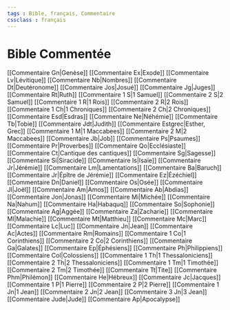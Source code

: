 ```yaml
---
tags : Bible, français, Commentaire
cssclass : français
---
```

# Bible Commentée

[[Commentaire Gn|Genèse]]
[[Commentaire Ex|Exode]]
[[Commentaire Lv|Lévitique]]
[[Commentaire Nb|Nombres]]
[[Commentaire Dt|Deutéronome]]
[[Commentaire Jos|Josué]]
[[Commentaire Jg|Juges]]
[[Commentaire Rt|Ruth]]
[[Commentaire 1 S|1 Samuel]]
[[Commentaire 2 S|2 Samuel]]
[[Commentaire 1 R|1 Rois]]
[[Commentaire 2 R|2 Rois]]
[[Commentaire 1 Ch|1 Chroniques]]
[[Commentaire 2 Ch|2 Chroniques]]
[[Commentaire Esd|Esdras]]
[[Commentaire Ne|Néhémie]]
[[Commentaire Tb|Tobie]]
[[Commentaire Jdt|Judith]]
[[Commentaire Estgrec|Esther, Grec]]
[[Commentaire 1 M|1 Maccabees]]
[[Commentaire 2 M|2 Maccabees]]
[[Commentaire Jb|Job]]
[[Commentaire Ps|Psaumes]]
[[Commentaire Pr|Proverbes]]
[[Commentaire Qo|Ecclésiaste]]
[[Commentaire Ct|Cantique des cantiques]]
[[Commentaire Sg|Sagesse]]
[[Commentaire Si|Siracide]]
[[Commentaire Is|Isaïe]]
[[Commentaire Jr|Jérémie]]
[[Commentaire Lm|Lamentations]]
[[Commentaire Ba|Baruch]]
[[Commentaire Jr|Épître de Jérémie]]
[[Commentaire Ez|Ézéchiel]]
[[Commentaire Dn|Daniel]]
[[Commentaire Os|Osée]]
[[Commentaire Jl|Joël]]
[[Commentaire Am|Amos]]
[[Commentaire Ab|Abdias]]
[[Commentaire Jon|Jonas]]
[[Commentaire Mi|Michée]]
[[Commentaire Na|Nahum]]
[[Commentaire Ha|Habaquq]]
[[Commentaire So|Sophonie]]
[[Commentaire Ag|Aggée]]
[[Commentaire Za|Zacharie]]
[[Commentaire Ml|Malachie]]
[[Commentaire Mt|Matthieu]]
[[Commentaire Mc|Marc]]
[[Commentaire Lc|Luc]]
[[Commentaire Jn|Jean]]
[[Commentaire Ac|Actes]]
[[Commentaire Rm|Romains]]
[[Commentaire 1 Co|1 Corinthiens]]
[[Commentaire 2 Co|2 Corinthiens]]
[[Commentaire Ga|Galates]]
[[Commentaire Ep|Éphésiens]]
[[Commentaire Ph|Philippiens]]
[[Commentaire Col|Colossiens]]
[[Commentaire 1 Th|1 Thessaloniciens]]
[[Commentaire 2 Th|2 Thessaloniciens]]
[[Commentaire 1 Tm|1 Timothée]]
[[Commentaire 2 Tm|2 Timothée]]
[[Commentaire Tt|Tite]]
[[Commentaire Phm|Philémon]]
[[Commentaire He|Hébreux]]
[[Commentaire Jc|Jacques]]
[[Commentaire 1 P|1 Pierre]]
[[Commentaire 2 P|2 Pierre]]
[[Commentaire 1 Jn|1 Jean]]
[[Commentaire 2 Jn|2 Jean]]
[[Commentaire 3 Jn|3 Jean]]
[[Commentaire Jude|Jude]]
[[Commentaire Ap|Apocalypse]]
